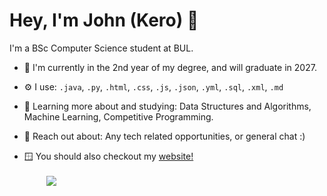 # Hey, I'm John (Kero) 🫧

I'm a BSc Computer Science student at BUL. 

- 🏢 I'm currently in the 2nd year of my degree, and will graduate in 2027.
- ⚙️ I use: ```.java```, ```.py```, ```.html```, ```.css```, ```.js```, ```.json```, ```.yml```, ```.sql```, ```.xml```, ```.md```
- 🌱 Learning more about and studying: Data Structures and Algorithms, Machine Learning, Competitive Programming.
- 💬 Reach out about: Any tech related opportunities, or general chat :)

- 🪟 You should also checkout my [website!](https://0x1kero.dev/)
<br><br> ‎ ‎ ‎ ‎  ‎ ‎ ‎ ‎ ‎
![](https://64.media.tumblr.com/147070658f28ddade6fd61796a012b04/tumblr_p8kl4myGyI1u9hf7po1_1280.gif)


